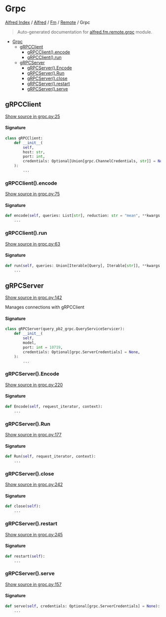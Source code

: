 # Grpc

[Alfred Index](../../../README.md#alfred-index) /
[Alfred](../../index.md#alfred) /
[Fm](../index.md#fm) /
[Remote](./index.md#remote) /
Grpc

> Auto-generated documentation for [alfred.fm.remote.grpc](../../../../alfred/fm/remote/grpc.py) module.

- [Grpc](#grpc)
  - [gRPCClient](#grpcclient)
    - [gRPCClient().encode](#grpcclient()encode)
    - [gRPCClient().run](#grpcclient()run)
  - [gRPCServer](#grpcserver)
    - [gRPCServer().Encode](#grpcserver()encode)
    - [gRPCServer().Run](#grpcserver()run)
    - [gRPCServer().close](#grpcserver()close)
    - [gRPCServer().restart](#grpcserver()restart)
    - [gRPCServer().serve](#grpcserver()serve)

## gRPCClient

[Show source in grpc.py:25](../../../../alfred/fm/remote/grpc.py#L25)

#### Signature

```python
class gRPCClient:
    def __init__(
        self,
        host: str,
        port: int,
        credentials: Optional[Union[grpc.ChannelCredentials, str]] = None,
    ):
        ...
```

### gRPCClient().encode

[Show source in grpc.py:75](../../../../alfred/fm/remote/grpc.py#L75)

#### Signature

```python
def encode(self, queries: List[str], reduction: str = "mean", **kwargs: Any):
    ...
```

### gRPCClient().run

[Show source in grpc.py:63](../../../../alfred/fm/remote/grpc.py#L63)

#### Signature

```python
def run(self, queries: Union[Iterable[Query], Iterable[str]], **kwargs: Any):
    ...
```



## gRPCServer

[Show source in grpc.py:142](../../../../alfred/fm/remote/grpc.py#L142)

Manages connections with gRPCClient

#### Signature

```python
class gRPCServer(query_pb2_grpc.QueryServiceServicer):
    def __init__(
        self,
        model,
        port: int = 10719,
        credentials: Optional[grpc.ServerCredentials] = None,
    ):
        ...
```

### gRPCServer().Encode

[Show source in grpc.py:220](../../../../alfred/fm/remote/grpc.py#L220)

#### Signature

```python
def Encode(self, request_iterator, context):
    ...
```

### gRPCServer().Run

[Show source in grpc.py:177](../../../../alfred/fm/remote/grpc.py#L177)

#### Signature

```python
def Run(self, request_iterator, context):
    ...
```

### gRPCServer().close

[Show source in grpc.py:242](../../../../alfred/fm/remote/grpc.py#L242)

#### Signature

```python
def close(self):
    ...
```

### gRPCServer().restart

[Show source in grpc.py:245](../../../../alfred/fm/remote/grpc.py#L245)

#### Signature

```python
def restart(self):
    ...
```

### gRPCServer().serve

[Show source in grpc.py:157](../../../../alfred/fm/remote/grpc.py#L157)

#### Signature

```python
def serve(self, credentials: Optional[grpc.ServerCredentials] = None):
    ...
```


